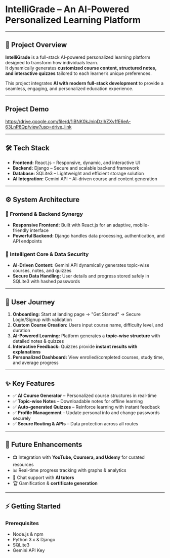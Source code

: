 # IntelliGrade – An AI-Powered Personalized Learning Platform


---

## 📖 Project Overview
**IntelliGrade** is a full-stack AI-powered personalized learning platform designed to transform how individuals learn.  
It dynamically generates **customized course content, structured notes, and interactive quizzes** tailored to each learner’s unique preferences.  

This project integrates **AI with modern full-stack development** to provide a seamless, engaging, and personalized education experience.

---

## Project Demo

https://drive.google.com/file/d/1iBNK0kJnipDzlhZXv1fE6eA-63LnP8Qp/view?usp=drive_link

---

## 🛠️ Tech Stack
- **Frontend:** React.js – Responsive, dynamic, and interactive UI  
- **Backend:** Django – Secure and scalable backend framework  
- **Database:** SQLite3 – Lightweight and efficient storage solution  
- **AI Integration:** Gemini API – AI-driven course and content generation  

---

## ⚙️ System Architecture
### 🔹 Frontend & Backend Synergy
- **Responsive Frontend:** Built with React.js for an adaptive, mobile-friendly interface  
- **Powerful Backend:** Django handles data processing, authentication, and API endpoints  

### 🔹 Intelligent Core & Data Security
- **AI-Driven Content:** Gemini API dynamically generates topic-wise courses, notes, and quizzes  
- **Secure Data Handling:** User details and progress stored safely in SQLite3 with hashed passwords  

---

## 🚀 User Journey
1. **Onboarding:** Start at landing page → "Get Started" → Secure Login/Signup with validation  
2. **Custom Course Creation:** Users input course name, difficulty level, and duration  
3. **AI-Powered Learning:** Platform generates a **topic-wise structure** with detailed notes & quizzes  
4. **Interactive Feedback:** Quizzes provide **instant results with explanations**  
5. **Personalized Dashboard:** View enrolled/completed courses, study time, and average progress  

---

## ✨ Key Features
- ✅ **AI Course Generator** – Personalized course structures in real-time  
- ✅ **Topic-wise Notes** – Downloadable notes for offline learning  
- ✅ **Auto-generated Quizzes** – Reinforce learning with instant feedback  
- ✅ **Profile Management** – Update personal info and change passwords securely  
- ✅ **Secure Routing & APIs** – Data protection across all routes  

---

## 🔮 Future Enhancements
- 📺 Integration with **YouTube, Coursera, and Udemy** for curated resources  
- 📊 Real-time progress tracking with graphs & analytics  
- 🤖 Chat support with **AI tutors**  
- 🏆 Gamification & **certificate generation**  

---

## ⚡ Getting Started
### Prerequisites
- Node.js & npm  
- Python 3.x & Django  
- SQLite3  
- Gemini API Key  

